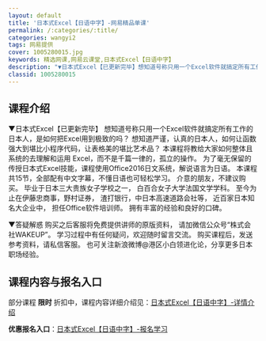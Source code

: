 ```yaml
---
layout: default
title: '日本式Excel【日语中字】-网易精品单课'
permalink: /:categories/:title/
categories: wangyi2
tags: 网易提供
cover: 1005280015.jpg
keywords: 精选网课,网易云课堂,日本式Excel【日语中字】
description: "▼日本式Excel【已更新完毕】想知道号称只用一个Excel软件就搞定所有工作的日本人，是如何把Excel用到极致的吗？想知道严谨，认真的日本人，如何让函数强大到堪比小程序代码，让表格美的堪"
classid: 1005280015
---
```


## 课程介绍

▼日本式Excel【已更新完毕】
想知道号称只用一个Excel软件就搞定所有工作的日本人，是如何把Excel用到极致的吗？
想知道严谨，认真的日本人，如何让函数强大到堪比小程序代码，让表格美的堪比艺术品？
本课程将教给大家如何整体且系统的去理解和运用 Excel，而不是千篇一律的，孤立的操作。
为了毫无保留的传授日本式Excel技能，课程使用Office2016日文系统，解说语言为日语。
本课程共15节，全部配有中文字幕，不懂日语也可轻松学习。
介意的朋友，不建议购买。
毕业于日本三大贵族女子学校之一， 白百合女子大学法国文学学科。 
至今为止在伊藤忠商事，野村证券， 渣打银行，中日本高速道路会社等， 近百家日本知名大企业中， 担任Office软件培训师。
拥有丰富的经验和良好的口碑。

▼答疑解惑
购买之后客服将免费提供讲师的原版资料，
请加微信公众号“株式会社WAKEUP”。
学习过程中有任何疑问，欢迎随时留言交流。
购买课程后，发送参考资料，请私信客服。
也可关注新浪微博@港区小白领进化论，分享更多日本职场经验。

## 课程内容与报名入口

部分课程 **限时** 折扣中，课程内容详细介绍见：[日本式Excel【日语中字】-详情介绍](https://study.163.com/course/introduction/1005280015.htm?share=1&shareId=1025206652&utm_campaign=share&utm_medium=iphoneShare&utm_source=&utm_u=1025206652)

**优惠报名入口**：[日本式Excel【日语中字】-报名学习](https://study.163.com/course/introduction/1005280015.htm?share=1&shareId=1025206652&utm_campaign=share&utm_medium=iphoneShare&utm_source=&utm_u=1025206652)

